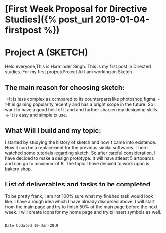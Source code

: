 # [First Week Proposal for Directive Studies]({% post_url 2019-01-04-firstpost %})

# Project A (SKETCH)

Helo everyone,This is Harminder Singh. This is my first post in Directed studies. For my first project(Project A) I am working on Sketch. 
## The main reason for choosing sketch:
->It is less complex as compared to its counterparts like photoshop,figma.
->It is gaining popularity recently and has a bright scope in the future. So I want to have a good hold of it and and further sharpen my designing skills.
-> It is easy and simple to use.

## What Will I build and my topic:
I started by studying the history of sketch and how it came into existence. How it can be a replacement for the previous similar softwares. Then I watched some tutorials regarding sketch. So after careful consideration, I have decided to make a design prototype. It will have atleast 5 artboards and can go to maximum of 8. The topic I have decided to work upon is bakery shop.

## List of deliverables and tasks to be completed
To be pretty frank, I am not 100% sure what my finished task would look like. I have a rough idea which I have already discussed above. I will start from the main page and try to finish 50% of the main page before the next week. I will create icons for my home page and try to insert symbols as well.


                                                                                            Date Updated 10-Jan-2019
